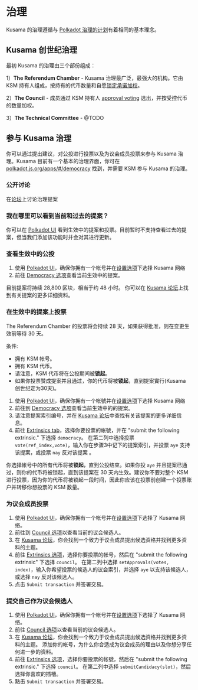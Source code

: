 # 治理

Kusama 的治理遵循与 [Polkadot 治理的计划](https://polkadot.network/a-walkthrough-of-polkadots-governance/)有着相同的基本理念。

## Kusama 创世纪治理

最初 Kusama 的治理由三个部份组成：

1）**The Referendum Chamber** - Kusama 治理最广泛，最强大的机构。它由 KSM 持有人组成，按持有的代币数量和自愿[锁定承诺加权](https://wiki.polkadot.network/en/latest/polkadot/node/governance/#voluntary-locking)。

2）**The Council** - 成员通过 KSM 持有人 [approval voting](https://wiki.polkadot.network/en/latest/polkadot/node/governance/#how-to-be-a-council-member) 选出，并按受控代币的数量加权。

3）**The Technical Committee** - @TODO

## 参与 Kusama 治理

你可以通过提出建议，对公投进行投票以及为议会成员投票来参与 Kusama 治理。Kusama 目前有一个基本的治理界面，你可在 [polkadot.js.org/apps/#/democracy](https://polkadot.js.org/apps/#/democracy) 找到，并需要 KSM 参与 Kusama 的治理。

### 公开讨论

在[论坛](https://forum.kusama.network/)上讨论治理提案

### 我在哪里可以看到当前和过去的提案？

你可以在 [Polkadot UI](https://polkadot.js.org/apps/#/democracy) 看到生效中的提案和投票。目前暂时不支持查看过去的提案，但当我们添加该功能时并会对其进行更新。

### 查看生效中的公投

1. 使用 [Polkadot UI](https://polkadot.js.org/apps/)，确保你拥有一个帐号并在[设置选项](https://polkadot.js.org/apps/#/settings)下选择 Kusama 网络
2. 前往 [Democracy 选项](https://polkadot.js.org/apps/#/democracy)查看当前生效中的提案。

目前提案将持续 28,800 区块，相当于约 48 小时。 你可以在 [Kusama 论坛](https://forum.kusama.network/)上找到有关提案的更多详细资料。

### 在生效中的提案上投票

The Referendum Chamber 的投票将会持续 28 天，如果获得批准，则在变更生效前等待 30 天。

条件:  
- 拥有 KSM 帐号。  
- 拥有 KSM 代币。  
- 请注意，KSM 代币将在公投期间被**锁起**。
- 如果你投票赞成提案并且通过，你的代币将被**锁起**，直到提案實行(Kusama 创世纪定为30天)。

1. 使用 [Polkadot UI](https://polkadot.js.org/apps/)，确保你拥有一个帐號并在[设置选项](https://polkadot.js.org/apps/#/settings)下选择 Kusama 网络
2. 前往到 [Democracy 选项](https://polkadot.js.org/apps/#/democracy)查看当前生效中的的提案。
3. 请注意提案索引编号，并在 [Kusama 论坛](https://forum.kusama.network/)中查找有关该提案的更多详细信息。
4. 前往 [Extrinsics tab](https://polkadot.js.org/apps/#/extrinsics)，选择你要投票的帐號，并在 "submit the following extrinsic." 下选择 `democracy`。 在第二列中选择投票 `vote(ref_index,vote)`，输入你在步骤3中记下的提案索引，并投票 `aye` 支持该提案，或投票 `nay` 反对该提案 。

你选择帐号中的所有代币将被**锁起**，直到公投结束。如果你投 `aye` 并且提案已通过，则你的代币将被锁起，直到该提案在 30 天内生效。建议你不要对整个 KSM 进行投票，因为你的代币将被锁起一段时间，因此你应该在投票前创建一个投票账户并转移你想投票的 KSM 数量。

### 为议会成员投票

1. 使用 [Polkadot UI](https://polkadot.js.org/apps/)，确保你拥有一个帐号并在[设置选项](https://polkadot.js.org/apps/#/settings)下选择了 Kusama 网络。
2. 前往到 [Council 选项](https://polkadot.js.org/apps/#/council)以查看当前的议会候选人。
3. 在 [Kusama 论坛](https://forum.kusama.network/)，你会找到一个致力于议会成员提出候选资格并找到更多资料的主题。
4. 前往 [Extrinsics 选项](https://polkadot.js.org/apps/#/extrinsics)，选择你要投票的帐号，然后在 "submit the following extrinsic" 下选择 `council`。 在第二列中选择 `setApprovals(votes, index)`，输入你希望投票的候选人的议会索引，并选择 `aye` 以支持该候选人，或选择 `nay` 反对该候选人。
5. 点击 `Submit transaction` 并签署交易。

### 提交自己作为议会候选人

1. 使用 [Polkadot UI](https://polkadot.js.org/apps/)，确保你拥有一个帐号并在[设置选项](https://polkadot.js.org/apps/#/settings)下选择了 Kusama 网络。
2. 前往 [Council 选项](https://polkadot.js.org/apps/#/council)以查看当前的议会候选人。
3. 在 [Kusama 论坛](https://forum.kusama.network/)，你会找到一个致力于议会成员提出候选资格并找到更多资料的主题。 添加你的帐号，为什么你合适成为议会成员的理由以及你想分享任何进一步的资料。
4. 前往 [Extrinsics 选项](https://polkadot.js.org/apps/#/extrinsics)，选择你要投票的帐號，然后在 "submit the following extrinsic." 下选择 `council`。 在第二列中选择 `submitCandidacy(slot)`，然后选择你喜欢的插槽。
5. 點击 `Submit transaction` 并签署交易。